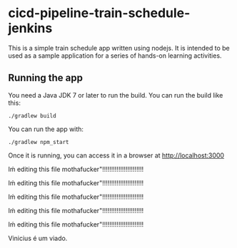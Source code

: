 # cicd-pipeline-train-schedule-jenkins

This is a simple train schedule app written using nodejs. It is intended to be used as a sample application for a series of hands-on learning activities.

## Running the app

You need a Java JDK 7 or later to run the build. You can run the build like this:

    ./gradlew build

You can run the app with:

    ./gradlew npm_start

Once it is running, you can access it in a browser at [http://localhost:3000](http://localhost:3000)

Iḿ editing this file mothafucker"!!!!!!!!!!!!!!!!!!!!!!!


Iḿ editing this file mothafucker"!!!!!!!!!!!!!!!!!!!!!!!


Iḿ editing this file mothafucker"!!!!!!!!!!!!!!!!!!!!!!!


Iḿ editing this file mothafucker"!!!!!!!!!!!!!!!!!!!!!!!


Iḿ editing this file mothafucker"!!!!!!!!!!!!!!!!!!!!!!!

Vinicius é um viado.
